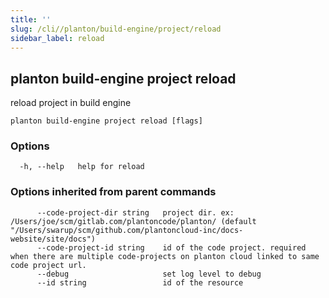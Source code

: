 ```yaml
---
title: ''
slug: /cli//planton/build-engine/project/reload
sidebar_label: reload
---
```

## planton build-engine project reload

reload project in build engine

```
planton build-engine project reload [flags]
```

### Options

```
  -h, --help   help for reload
```

### Options inherited from parent commands

```
      --code-project-dir string   project dir. ex: /Users/joe/scm/gitlab.com/plantoncode/planton/ (default "/Users/swarup/scm/github.com/plantoncloud-inc/docs-website/site/docs")
      --code-project-id string    id of the code project. required when there are multiple code-projects on planton cloud linked to same code project url.
      --debug                     set log level to debug
      --id string                 id of the resource
```

